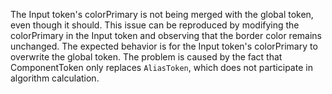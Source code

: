 The Input token's colorPrimary is not being merged with the global token, even though it should. This issue can be reproduced by modifying the colorPrimary in the Input token and observing that the border color remains unchanged. The expected behavior is for the Input token's colorPrimary to overwrite the global token. The problem is caused by the fact that ComponentToken only replaces `AliasToken`, which does not participate in algorithm calculation.
